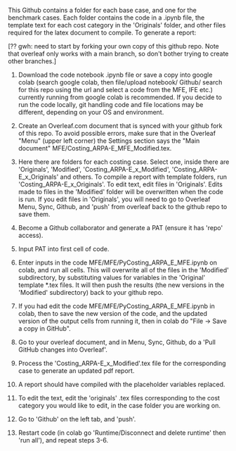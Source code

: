 This Github contains a folder for each base case, and one for the benchmark cases. Each folder contains the code in a .ipynb file, the template text for each cost category in the 'Originals' folder, and other files required for the latex document to compile. To generate a report:

[?? gwh: need to start by forking your own copy of this github repo.  Note that overleaf only works with a main branch, so don't bother trying to create other branches.]
1. Download the code notebook .ipynb file or save a copy into google colab (search google colab, then file/upload notebook/ Github/ search for this repo using the url and select a code from the MFE, IFE etc.) currently running from google colab is recommended. If you decide to run the code locally, git handling code and file locations may be different, depending on your OS and environment.
2. Create an Overleaf.com document that is synced with your github fork of this repo.  To avoid possible errors, make sure that in the Overleaf "Menu" (upper left corner) the Settings section says the "Main document" MFE/Costing_ARPA-E_MFE_Modified.tex.
3. Here there are folders for each costing case. Select one, inside there are 'Originals', 'Modified', 'Costing_ARPA-E_x_Modified', 'Costing_ARPA-E_x_Originals' and others. To compile a report with template folders, run 'Costing_ARPA-E_x_Originals'. To edit text, edit files in 'Originals'. Edits made to files in the 'Modified' folder will be overwritten when the code is run.  If you edit files in 'Originals', you will need to go to Overleaf Menu, Sync, Github, and 'push' from overleaf back to the github repo to save them.
4. Become a Github collaborator and generate a PAT (ensure it has 'repo' access).
5. Input PAT into first cell of code.
6. Enter inputs in the code MFE/MFE/PyCosting_ARPA_E_MFE.ipynb on colab, and run all cells. This will overwrite all of the files in the 'Modified' subdirectory, by substituting values for variables in the 'Original' template *.tex files.  It will then push the results (the new versions in the 'Modified' subdirectory) back to your github repo.
7. If you had edit the code MFE/MFE/PyCosting_ARPA_E_MFE.ipynb in colab, then to save the new version of the code, and the updated version of the output cells from running it, then in colab do "File -> Save a copy in GitHub".
8. Go to your overleaf document, and in Menu, Sync, Github, do a 'Pull GitHub changes into Overleaf'.
10. Process the 'Costing_ARPA-E_x_Modified'.tex file for the corresponding case to generate an updated pdf report.
11. A report should have compiled with the placeholder variables replaced.

12. To edit the text, edit the 'originals' .tex files corresponding to the cost category you would like to edit, in the case folder you are working on.
13. Go to 'Github' on the left tab, and 'push'.
14. Restart code (in colab go 'Runtime/Disconnect and delete runtime' then 'run all'), and repeat steps 3-6.
